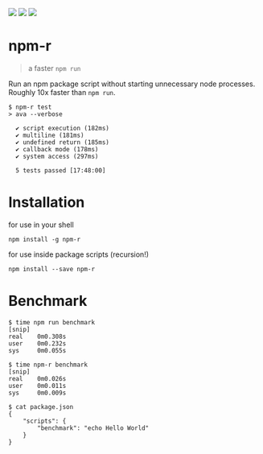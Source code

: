 ![](https://img.shields.io/npm/dm/npm-r.svg)
![](https://img.shields.io/npm/v/npm-r.svg)
![](https://img.shields.io/npm/l/npm-r.svg)

npm-r
===

> a faster `npm run`

Run an npm package script without starting unnecessary node processes.
Roughly 10x faster than `npm run`.

```
$ npm-r test
> ava --verbose

  ✔ script execution (182ms)
  ✔ multiline (181ms)
  ✔ undefined return (185ms)
  ✔ callback mode (178ms)
  ✔ system access (297ms)

  5 tests passed [17:48:00]
```

Installation
===

for use in your shell

`npm install -g npm-r`

for use inside package scripts (recursion!)

`npm install --save npm-r`

Benchmark
===

```
$ time npm run benchmark
[snip]
real    0m0.308s
user    0m0.232s
sys     0m0.055s

$ time npm-r benchmark
[snip]
real    0m0.026s
user    0m0.011s
sys     0m0.009s

$ cat package.json
{
    "scripts": {
        "benchmark": "echo Hello World"
    }
}
```
